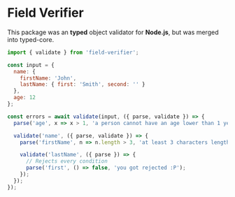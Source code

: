 # Field Verifier

This package was an **typed** object validator for **Node.js**, but was merged into typed-core.

```js
import { validate } from 'field-verifier';

const input = {
  name: {
    firstName: 'John',
    lastName: { first: 'Smith', second: '' }
  },
  age: 12
};

const errors = await validate(input, ({ parse, validate }) => {
  parse('age', x => x > 1, 'a person cannot have an age lower than 1 year');

  validate('name', ({ parse, validate }) => {
    parse('firstName', n => n.length > 3, 'at least 3 characters length');

    validate('lastName', ({ parse }) => {
      // Rejects every condition
      parse('first', () => false, 'you got rejected :P');
    });
  });
});
```
